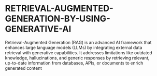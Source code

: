 # RETRIEVAL-AUGMENTED-GENERATION-BY-USING-GENERATIVE-AI

Retrieval-Augmented Generation (RAG) is an advanced AI framework that enhances large language models (LLMs) by integrating external data retrieval with generative capabilities. It addresses limitations like outdated knowledge, hallucinations, and generic responses by retrieving relevant, up-to-date information from databases, APIs, or documents to enrich generated content
